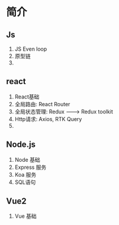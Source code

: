 # 简介

## Js

1. JS Even loop
2. 原型链
3. 
## react

1. React基础
2. 全局路由:    React Router
3. 全局状态管理:    Redux ---> Redux toolkit
4. Http请求:        Axios, RTK Query
5. 


## Node.js 
1. Node 基础
2. Express 服务
3. Koa 服务
4. SQL语句
   
## Vue2
1. Vue 基础